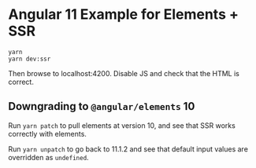 # Angular 11 Example for Elements + SSR

```
yarn
yarn dev:ssr
```

Then browse to localhost:4200. Disable JS and check that the HTML is correct.

## Downgrading to `@angular/elements` 10

Run `yarn patch` to pull elements at version 10, and see that SSR works correctly with elements.

Run `yarn unpatch` to go back to 11.1.2 and see that default input values are overridden as `undefined`.
